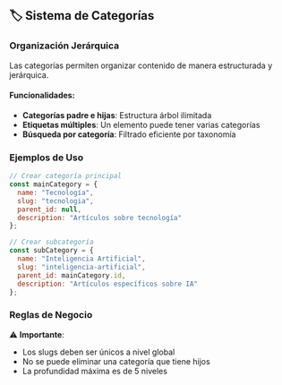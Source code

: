 ## 🏷️ Sistema de Categorías

### Organización Jerárquica

Las categorías permiten organizar contenido de manera estructurada y jerárquica.

#### Funcionalidades:

- **Categorías padre e hijas**: Estructura árbol ilimitada
- **Etiquetas múltiples**: Un elemento puede tener varias categorías
- **Búsqueda por categoría**: Filtrado eficiente por taxonomía

### Ejemplos de Uso

```javascript
// Crear categoría principal
const mainCategory = {
  name: "Tecnología",
  slug: "tecnologia",
  parent_id: null,
  description: "Artículos sobre tecnología"
};

// Crear subcategoría
const subCategory = {
  name: "Inteligencia Artificial",
  slug: "inteligencia-artificial",
  parent_id: mainCategory.id,
  description: "Artículos específicos sobre IA"
};
```

### Reglas de Negocio

⚠️ **Importante**:
- Los slugs deben ser únicos a nivel global
- No se puede eliminar una categoría que tiene hijos
- La profundidad máxima es de 5 niveles